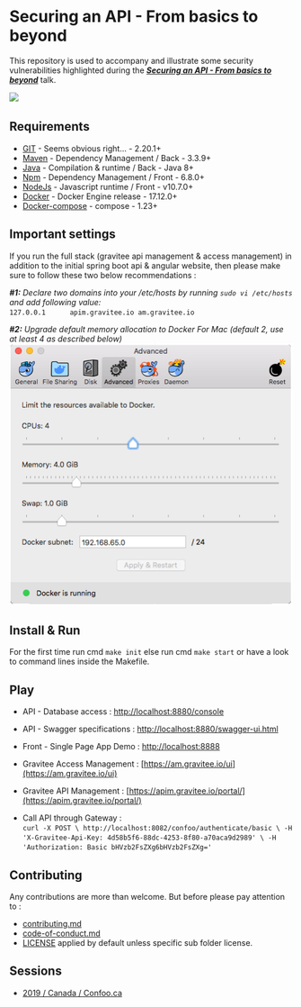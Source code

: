 # Securing an API - From basics to beyond

This repository is used to accompany and illustrate some security vulnerabilities highlighted during the _**[Securing an API - From basics to beyond](https://lusoalex.github.io#talks)**_ talk.

![](https://lusoalex.github.io/assets/img/talk_secure_api.png)

## Requirements

 * [GIT](https://git-scm.com) - Seems obvious right... - 2.20.1+ 
 * [Maven](https://maven.apache.org/) - Dependency Management / Back - 3.3.9+ 
 * [Java](https://www.java.com) - Compilation & runtime / Back - Java 8+ 
 * [Npm](https://www.npmjs.com/) - Dependency Management / Front - 6.8.0+ 
 * [NodeJs](https://nodejs.org/en/) - Javascript runtime / Front - v10.7.0+
 * [Docker](https://docs.docker.com/engine/installation) - Docker Engine release - 17.12.0+
 * [Docker-compose](https://docs.docker.com/compose/install) - compose - 1.23+

## Important settings

If you run the full stack (gravitee api management & access management) in addition to the initial spring boot api & angular website,
then please make sure to follow these two below recommendations : 

_**#1:** Declare two domains into your /etc/hosts by running `sudo vi /etc/hosts` and add following value:_  
`127.0.0.1      apim.gravitee.io am.gravitee.io`


_**#2:** Upgrade default memory allocation to Docker For Mac (default 2, use at least 4 as described below)_  
![Alt text](docs/images/dockerForMacSettings.png "Docker for MAC settings")  

## Install & Run

For the first time run cmd `make init` else run cmd `make start` or have a look to command lines inside the Makefile.

## Play

 * API - Database access : [http://localhost:8880/console](http://localhost:8880/console)
 * API - Swagger specifications : [http://localhost:8880/swagger-ui.html](http://localhost:8880/swagger-ui.html)
 * Front - Single Page App Demo : [http://localhost:8888](http://localhost:8888)
 * Gravitee Access Management : [https://am.gravitee.io/ui](https://am.gravitee.io/ui)
 * Gravitee API Management : [https://apim.gravitee.io/portal/](https://apim.gravitee.io/portal/)

 * Call API through Gateway :  
`
curl -X POST \
  http://localhost:8082/confoo/authenticate/basic \
  -H 'X-Gravitee-Api-Key: 4d58b5f6-88dc-4253-8f80-a70aca9d2989' \
  -H 'Authorization: Basic bHVzb2FsZXg6bHVzb2FsZXg='
`
## Contributing

Any contributions are more than welcome. But before please pay attention to :
 * [contributing.md](./contributing.md)
 * [code-of-conduct.md](./code-of-conduct.md)
 * [LICENSE](./LICENSE) applied by default unless specific sub folder license.

## Sessions

 * [2019 / Canada / Confoo.ca](https://confoo.ca/en/yul2019/session/securing-your-api-from-basics-to-beyond)
